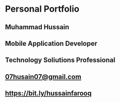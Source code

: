 # Personal Portfolio
## Muhammad Hussain
## Mobile Application Developer 
## Technology Soliutions Professional
## 07husain07@gmail.com
## https://bit.ly/hussainfarooq
